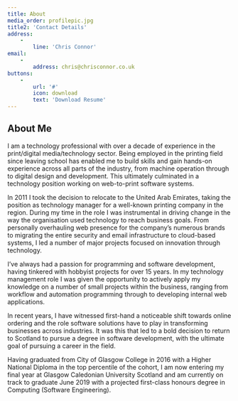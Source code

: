 ```yaml
---
title: About
media_order: profilepic.jpg
title2: 'Contact Details'
address:
    -
        line: 'Chris Connor'
email:
    -
        address: chris@chrisconnor.co.uk
buttons:
    -
        url: '#'
        icon: download
        text: 'Download Resume'
---
```


## About Me

I am a technology professional with over a decade of experience in the print/digital media/technology sector. Being employed in the printing field since leaving school has enabled me to build skills and gain hands-on experience across all parts of the industry, from machine operation through to digital design and development. This ultimately culminated in a technology position working on web-to-print software systems. 

In 2011 I took the decision to relocate to the United Arab Emirates, taking the position as technology manager for a well-known printing company in the region. During my time in the role I was instrumental in driving change in the way the organisation used technology to reach business goals. From personally overhauling web presence for the company’s numerous brands to migrating the entire security and email infrastructure to cloud-based systems, I led a number of major projects focused on innovation through technology. 

I’ve always had a passion for programming and software development, having tinkered with hobbyist projects for over 15 years. In my technology management role I was given the opportunity to actively apply my knowledge on a number of small projects within the business, ranging from workflow and automation programming through to developing internal web applications.

In recent years, I have witnessed first-hand a noticeable shift towards online ordering and the role software solutions have to play in transforming businesses across industries. It was this that led to a bold decision to return to Scotland to pursue a degree in software development, with the ultimate goal of pursuing a career in the field. 

Having graduated from City of Glasgow College in 2016 with a Higher National Diploma in the top percentile of the cohort, I am now entering my final year at Glasgow Caledonian University Scotland and am currently on track to graduate June 2019 with a projected first-class honours degree in Computing (Software Engineering).
